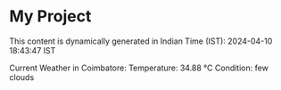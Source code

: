 # My Project

This content is dynamically generated in Indian Time (IST): 2024-04-10 18:43:47 IST


Current Weather in Coimbatore:
Temperature: 34.88 °C
Condition: few clouds
